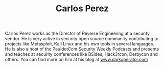 ﻿---
title: Carlos Perez
description: ""
image: /images/author/carlos-perez.jpg
social:
- icon: fab fa-facebook
  link: https://facebook.com/#
- icon: fab fa-twitter
  link: https://twitter.com/#
- icon: fab fa-github
  link: https://github.com/#
- icon: fas fa-link
  link: http://www.darkoperator.com
- icon: fab fa-linkedin-in
  link: https://www.linkedin.com/in/#/
- icon: fab fa-youtube
  link: '#'
- icon: fab fa-twitch
  link: https://www.twitch.tv/#

---
Carlos Perez works as the Director of Reverse Engineering at a security vendor. He is very active in security open source community contributing to projects like Metasploit, Kali Linux and his own tools in several languages. He is also a host of the PauldotCom Security Weekly Podcasts and presents and teaches at security conferences like BSides, Hack3rcon, Derbycon and others. You can find more on him at his blog at <a href="http://www.darkoperator.com">www.darkoperator.com</a>

